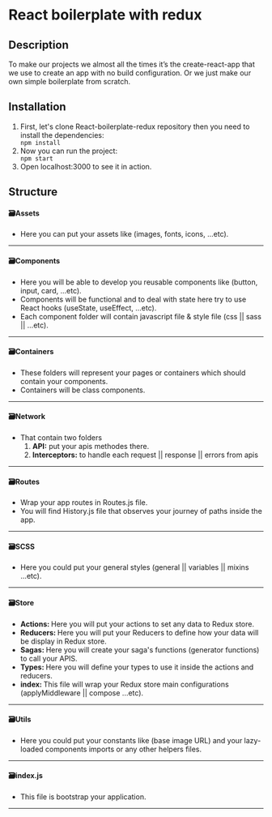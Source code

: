 <h1>React boilerplate with redux</h1>
<h2>Description</h2>
<p>To make our projects we almost all the times it’s the create-react-app that we use to create an app with no build configuration. Or we just make our own simple boilerplate from scratch.</p>
<h2>Installation</h2>
<ol>
  <li>First, let's clone React-boilerplate-redux repository then you need to install the dependencies:</li>
  <code>npm install</code>
  <li>Now you can run the project:</li>
  <code>npm start</code>
  <li>Open localhost:3000 to see it in action.</li>
</ol>
<h2>Structure</h2>
<h4>🗃Assets</h4>
<ul>
  <li>Here you can put your assets like (images, fonts, icons, ...etc).</li>
</ul>
<hr>
<h4>🗃Components</h4>
<ul>
  <li>Here you will be able to develop you reusable components like (button, input, card, ...etc).</li>
  <li>Components will be functional and to deal with state here try to use React hooks (useState, useEffect, ...etc).</li>
  <li>Each component folder will contain javascript file & style file (css || sass || ...etc).</li>
</ul>
<hr>
<h4>🗃Containers</h4>
<ul>
  <li>These folders will represent your pages or containers which should contain your components.</li>
  <li>Containers will be class components.</li>
</ul>
<hr>
<h4>🗃Network</h4>
<ul>
  <li>That contain two folders 
    <ol>
      <li><strong>API:</strong> put your apis methodes there.</li>
      <li><strong>Interceptors:</strong> to handle each request || response || errors from apis</li>
    </ol>
  </li>
</ul>
<hr>
<h4>🗃Routes</h4>
<ul>
  <li>Wrap your app routes in Routes.js file.</li>
  <li>You will find History.js file that observes your journey of paths inside the app.</li>
</ul>
<hr>
<h4>🗃SCSS</h4>
<ul>
  <li>Here you could put your general styles (general || variables || mixins ...etc).</li>
</ul>
<hr>
<h4>🗃Store</h4>
<ul>
  <li><strong>Actions: </strong>Here you will put your actions to set any data to Redux store.</li>
  <li><strong>Reducers: </strong>Here you will put your Reducers to define how your data will be display in Redux store.</li>
  <li><strong>Sagas: </strong>Here you will create your saga's functions (generator functions) to call your APIS.</li>
  <li><strong>Types: </strong>Here you will define your types to use it inside the actions and reducers.</li>
  <li><strong>index: </strong>This file will wrap your Redux store main configurations (applyMiddleware || compose ...etc).</li>
</ul>
<hr>
<h4>🗃Utils</h4>
<ul>
  <li>Here you could put your constants like (base image URL) and your lazy-loaded components imports or any other helpers files.</li>
</ul>
<hr>
<h4>🗃index.js</h4>
<ul>
  <li>This file is bootstrap your application.</li>
</ul>
<hr>